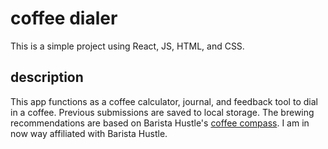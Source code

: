 # coffee dialer

This is a simple project using React, JS, HTML, and CSS. 

## description

This app functions as a coffee calculator, journal, and feedback tool to dial in a coffee. Previous submissions are saved to local storage.  The brewing recommendations are based on Barista Hustle's [coffee compass](https://www.baristahustle.com/blog/the-coffee-compass/). I am in now way affiliated with Barista Hustle.

